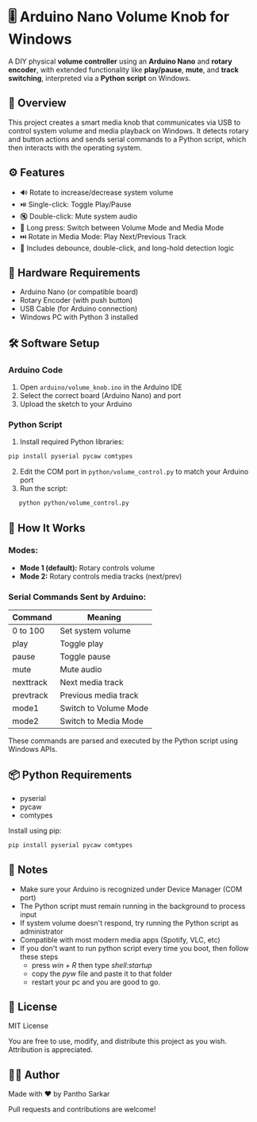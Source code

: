 # 🎚️ Arduino Nano Volume Knob for Windows

A DIY physical **volume controller** using an **Arduino Nano** and **rotary encoder**, with extended functionality like **play/pause**, **mute**, and **track switching**, interpreted via a **Python script** on Windows.

## 🧩 Overview

This project creates a smart media knob that communicates via USB to control system volume and media playback on Windows. It detects rotary and button actions and sends serial commands to a Python script, which then interacts with the operating system.

## ⚙️ Features

- 🔊 Rotate to increase/decrease system volume
- ⏯️ Single-click: Toggle Play/Pause
- 🔇 Double-click: Mute system audio
- 🔁 Long press: Switch between Volume Mode and Media Mode
- ⏭️ Rotate in Media Mode: Play Next/Previous Track
- 🧠 Includes debounce, double-click, and long-hold detection logic

## 🔧 Hardware Requirements

- Arduino Nano (or compatible board)
- Rotary Encoder (with push button)
- USB Cable (for Arduino connection)
- Windows PC with Python 3 installed

## 🛠 Software Setup

### Arduino Code

1. Open `arduino/volume_knob.ino` in the Arduino IDE
2. Select the correct board (Arduino Nano) and port
3. Upload the sketch to your Arduino

### Python Script

1. Install required Python libraries:

```bash
pip install pyserial pycaw comtypes
```

2. Edit the COM port in `python/volume_control.py` to match your Arduino port
3. Run the script:

```bash
   python python/volume_control.py
```

## 🧪 How It Works

### Modes:

- **Mode 1 (default):** Rotary controls volume
- **Mode 2:** Rotary controls media tracks (next/prev)

### Serial Commands Sent by Arduino:

| Command   | Meaning               |
| --------- | --------------------- |
| 0 to 100  | Set system volume     |
| play      | Toggle play           |
| pause     | Toggle pause          |
| mute      | Mute audio            |
| nexttrack | Next media track      |
| prevtrack | Previous media track  |
| mode1     | Switch to Volume Mode |
| mode2     | Switch to Media Mode  |

These commands are parsed and executed by the Python script using Windows APIs.

## 📦 Python Requirements

- pyserial
- pycaw
- comtypes

Install using pip:

```bash
pip install pyserial pycaw comtypes
```

## 📓 Notes

- Make sure your Arduino is recognized under Device Manager (COM port)
- The Python script must remain running in the background to process input
- If system volume doesn't respond, try running the Python script as administrator
- Compatible with most modern media apps (Spotify, VLC, etc)
- If you don't want to run python script every time you boot, then follow these steps
  - press _win + R_ then type _shell:startup_
  - copy the _pyw_ file and paste it to that folder
  - restart your pc and you are good to go.

## 🪪 License

MIT License

You are free to use, modify, and distribute this project as you wish. Attribution is appreciated.

## 👨‍💻 Author

Made with ❤️ by Pantho Sarkar

Pull requests and contributions are welcome!

```

```

